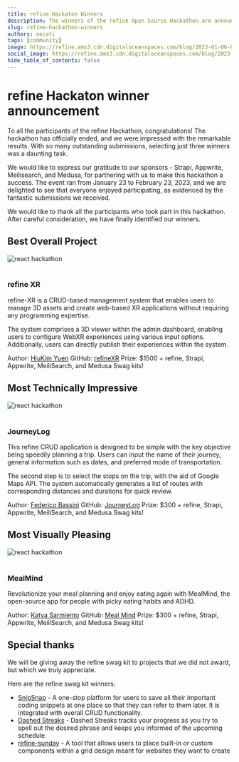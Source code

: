 ```yaml
---
title: refine Hackaton Winners
description: The winners of the refine Open Source Hackathon are announced!
slug: refine-hackathon-winners
authors: necati
tags: [community]
image: https://refine.ams3.cdn.digitaloceanspaces.com/blog/2023-01-06-hackaton-january/social.png
social_image: https://refine.ams3.cdn.digitaloceanspaces.com/blog/2023-01-06-hackaton-january/social_prizes.png
hide_table_of_contents: false
---
```


# refine Hackaton winner announcement

To all the participants of the refine Hackathon, congratulations! The hackathon has officially ended, and we were impressed with the remarkable results. With so many outstanding submissions, selecting just three winners was a daunting task.

We would like to express our gratitude to our sponsors - Strapi, Appwrite, Meilisearch, and Medusa, for partnering with us to make this hackathon a success. The event ran from January 23 to February 23, 2023, and we are delighted to see that everyone enjoyed participating, as evidenced by the fantastic submissions we received.

We would like to thank all the participants who took part in this hackathon. After careful consideration, we have finally identified our winners.

## Best Overall Project

<div className="centered-image"  >
   <img style={{alignSelf:"center"}}  src="https://refine.ams3.cdn.digitaloceanspaces.com/blog%2F2023-02-28-hackathon-january-winners%2FGroup%20767.png"  alt="react hackathon" />
</div>

<br/>

### refine XR

refine-XR is a CRUD-based management system that enables users to manage 3D assets and create web-based XR applications without requiring any programming expertise.

The system comprises a 3D viewer within the admin dashboard, enabling users to configure WebXR experiences using various input options. Additionally, users can directly publish their experiences within the system.

Author: [HiuKim Yuen](https://twitter.com/hiukim528)
GitHub: [refineXR](https://github.com/hiukim/refine-xr)
Prize: $1500 + refine, Strapi, Appwrite, MeiliSearch, and Medusa Swag kits!

## Most Technically Impressive

<div className="centered-image"  >
   <img style={{alignSelf:"center"}}  src="https://refine.ams3.cdn.digitaloceanspaces.com/blog%2F2023-02-28-hackathon-january-winners%2FGroup%20769.png"  alt="react hackathon" />
</div>

<br/>

### JourneyLog

This refine CRUD application is designed to be simple with the key objective being speedily planning a trip. Users can input the name of their journey, general information such as dates, and preferred mode of transportation.

The second step is to select the stops on the trip, with the aid of Google Maps API. The system automatically generates a list of routes with corresponding distances and durations for quick review.

Author: [Federico Bassini](https://twitter.com/hiukim528)
GitHub: [JourneyLog](https://github.com/ffex/JourneyLog)
Prize: $300 + refine, Strapi, Appwrite, MeiliSearch, and Medusa Swag kits!

## Most Visually Pleasing

<div className="centered-image"  >
   <img style={{alignSelf:"center"}}  src="https://refine.ams3.cdn.digitaloceanspaces.com/blog%2F2023-02-28-hackathon-january-winners%2FGroup%20768.png"  alt="react hackathon" />
</div>

<br/>

### MealMind

Revolutionize your meal planning and enjoy eating again with MealMind, the open-source app for people with picky eating habits and ADHD.

Author: [Katya Sarmiento](https://www.linkedin.com/in/katyasarmiento/)
GitHub: [Meal Mind](https://github.com/Kitkatnik/ks-MealMind)
Prize: $300 + refine, Strapi, Appwrite, MeiliSearch, and Medusa Swag kits!

## Special thanks

We will be giving away the refine swag kit to projects that we did not award, but which we truly appreciate.

Here are the refine swag kit winners:

-   [SnipSnap](https://github.com/drishtipeshwani/SnipSnap) - A one-stop platform for users to save all their important coding snippets at one place so that they can refer to them later. It is integrated with overall CRUD functionality.
-   [Dashed Streaks](https://github.com/triplelog/dashed-streaks) - Dashed Streaks tracks your progress as you try to spell out the desired phrase and keeps you informed of the upcoming schedule.
-   [refine-sunday](https://github.com/ZhuXinAI/RefineSunday) - A tool that allows users to place built-in or custom components within a grid design meant for websites they want to create
